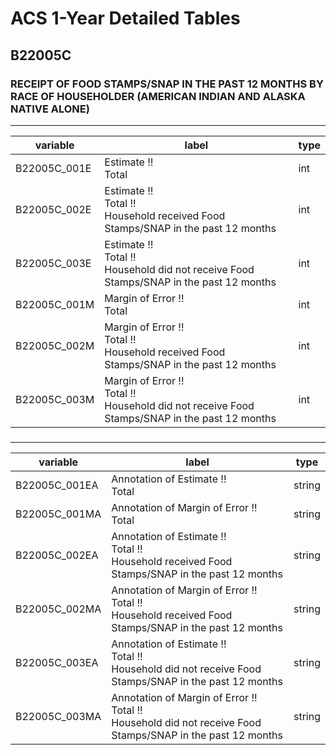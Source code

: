 # ACS 1-Year Detailed Tables

## B22005C

### RECEIPT OF FOOD STAMPS/SNAP IN THE PAST 12 MONTHS BY RACE OF HOUSEHOLDER (AMERICAN INDIAN AND ALASKA NATIVE ALONE)

___

| variable | label | type |
| ----- | ----- | ----- |
| B22005C_001E | Estimate !!<br>Total | int |
| B22005C_002E | Estimate !!<br>Total !!<br>Household received Food Stamps/SNAP in the past 12 months | int |
| B22005C_003E | Estimate !!<br>Total !!<br>Household did not receive Food Stamps/SNAP in the past 12 months | int |
| B22005C_001M | Margin of Error !!<br>Total | int |
| B22005C_002M | Margin of Error !!<br>Total !!<br>Household received Food Stamps/SNAP in the past 12 months | int |
| B22005C_003M | Margin of Error !!<br>Total !!<br>Household did not receive Food Stamps/SNAP in the past 12 months | int |
### 

___

| variable | label | type |
| ----- | ----- | ----- |
| B22005C_001EA | Annotation of Estimate !!<br>Total | string |
| B22005C_001MA | Annotation of Margin of Error !!<br>Total | string |
| B22005C_002EA | Annotation of Estimate !!<br>Total !!<br>Household received Food Stamps/SNAP in the past 12 months | string |
| B22005C_002MA | Annotation of Margin of Error !!<br>Total !!<br>Household received Food Stamps/SNAP in the past 12 months | string |
| B22005C_003EA | Annotation of Estimate !!<br>Total !!<br>Household did not receive Food Stamps/SNAP in the past 12 months | string |
| B22005C_003MA | Annotation of Margin of Error !!<br>Total !!<br>Household did not receive Food Stamps/SNAP in the past 12 months | string |

